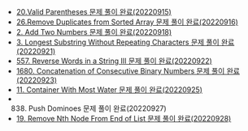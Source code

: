* [20.Valid Parentheses 문제 풀이 완료(20220915)](https://spjh.tistory.com/35)
* [26.Remove Duplicates from Sorted Array 문제 풀이 완료(20220916)](https://spjh.tistory.com/37)
* [2. Add Two Numbers 문제 풀이 완료(20220918)](https://spjh.tistory.com/42)
* [3. Longest Substring Without Repeating Characters 문제 풀이 완료(20220921)](https://spjh.tistory.com/44)
* [557. Reverse Words in a String III 문제 풀이 완료(20220922)](https://spjh.tistory.com/46)
* [1680. Concatenation of Consecutive Binary Numbers 문제 풀이 완료(20220923)](https://spjh.tistory.com/47)
* [11. Container With Most Water 문제 풀이 완료(20220925)](https://spjh.tistory.com/49)
* 838. Push Dominoes 문제 풀이 완료(20220927)
* [19. Remove Nth Node From End of List 문제 풀이 완료(20220928)]()
